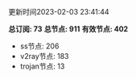 更新时间2023-02-03 23:41:44

**总订阅: 73**
**总节点: 911**
**有效节点: 402**
- ss节点: 206
- v2ray节点: 183
- trojan节点: 13
